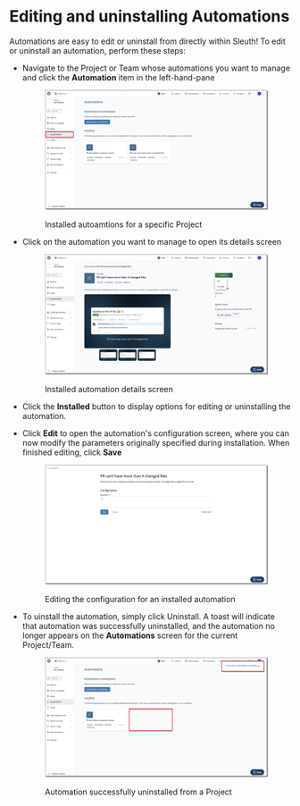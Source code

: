 # Editing and uninstalling Automations

Automations are easy to edit or uninstall from directly within Sleuth! To edit or uninstall an automation, perform these steps:

*   Navigate to the Project or Team whose automations you want to manage and click the **Automation** item in the left-hand-pane

    <figure><img src="../../.gitbook/assets/image (110).png" alt=""><figcaption><p>Installed autoamtions for a specific Project</p></figcaption></figure>
*   Click on the automation you want to manage to open its details screen

    <figure><img src="../../.gitbook/assets/image (111).png" alt=""><figcaption><p>Installed automation details screen</p></figcaption></figure>
* Click the **Installed** button to display options for editing or uninstalling the automation.
*   Click **Edit** to open the automation's configuration screen, where you can now modify the parameters originally specified during installation. When finished editing, click **Save**

    <figure><img src="../../.gitbook/assets/image (112).png" alt=""><figcaption><p>Editing the configuration for an installed automation</p></figcaption></figure>
*   To uinstall the automation, simply click Uninstall. A toast will indicate that automation was successfully uninstalled, and the automation no longer appears on the **Automations** screen for the current Project/Team.

    <figure><img src="../../.gitbook/assets/image (113).png" alt=""><figcaption><p>Automation successfully uninstalled from a Project</p></figcaption></figure>

